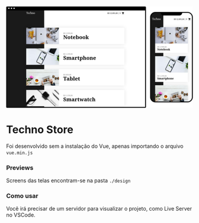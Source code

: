 ![banner](https://raw.githubusercontent.com/lucianesantcs/origamid-vue/master/techno-store/design/mockup.png)

# Techno Store

Foi desenvolvido sem a instalação do Vue, apenas importando o arquivo `vue.min.js`

### Previews

Screens das telas encontram-se na pasta `./design`

### Como usar

Vocẽ irá precisar de um servidor para visualizar o projeto, como Live Server no VSCode.
